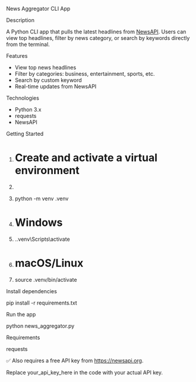 News Aggregator CLI App

Description

A Python CLI app that pulls the latest headlines from [NewsAPI](https://newsapi.org). Users can view top headlines, filter by news category, or search by keywords directly from the terminal.

Features

- View top news headlines
- Filter by categories: business, entertainment, sports, etc.
- Search by custom keyword
- Real-time updates from NewsAPI

Technologies

- Python 3.x
- requests
- NewsAPI

Getting Started

1. # Create and activate a virtual environment
2. ```bash
3. python -m venv .venv

4. # Windows
5. .\.venv\Scripts\activate
6. # macOS/Linux
7. source .venv/bin/activate

Install dependencies

pip install -r requirements.txt

Run the app

python news_aggregator.py

Requirements

requests

✅ Also requires a free API key from https://newsapi.org.

 Replace your_api_key_here in the code with your actual API key.
